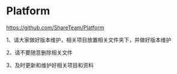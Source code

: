 # Platform
https://github.com/ShareTeam/Platform

1、请大家做好版本维护，相关项目放置相关文件夹下，并做好版本维护

2、请不要随意删除相关文件

3、及时更新和维护好相关项目和资料
